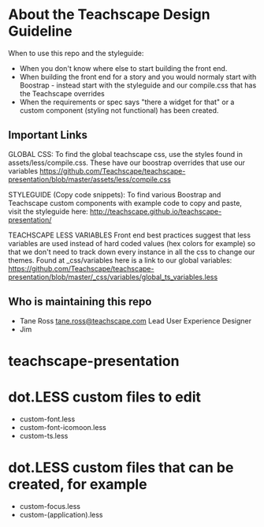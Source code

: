 About the Teachscape Design Guideline
=======================

When to use this repo and the styleguide:
* When you don't know where else to start building the front end.
* When building the front end for a story and you would normaly start with Boostrap - instead start with the styleguide and our compile.css that has the Teachscape overrides
* When the requirements or spec says "there a widget for that" or a custom component (styling not functional) has been created.


Important Links
-------------------------
GLOBAL CSS:
To find the global teachscape css, use the styles found in assets/less/compile.css.  These have our boostrap overrides that use our variables
<a href="https://github.com/Teachscape/teachscape-presentation/blob/master/assets/less/compile.css">https://github.com/Teachscape/teachscape-presentation/blob/master/assets/less/compile.css</a>

STYLEGUIDE (Copy code snippets):
To find various Boostrap and Teachscape custom components with example code to copy and paste, visit the styleguide here:
<a href="http://teachscape.github.io/teachscape-presentation/">http://teachscape.github.io/teachscape-presentation/</a>

TEACHSCAPE LESS VARIABLES
Front end best practices suggest that less variables are used instead of hard coded values (hex colors for example) so that we don't need to track down every instance in all the css to change our themes.
Found at _css/variables here is a link to our global variables: <a href="https://github.com/Teachscape/teachscape-presentation/blob/master/_css/variables/global_ts_variables.less">https://github.com/Teachscape/teachscape-presentation/blob/master/_css/variables/global_ts_variables.less</a>


Who is maintaining this repo
----------------------------
* Tane Ross tane.ross@teachscape.com  Lead User Experience Designer
* Jim

teachscape-presentation
=======================


dot.LESS custom files to edit
==============================
* custom-font.less
* custom-font-icomoon.less
* custom-ts.less


dot.LESS custom files that can be created, for example
===========================================
* custom-focus.less
* custom-(application).less